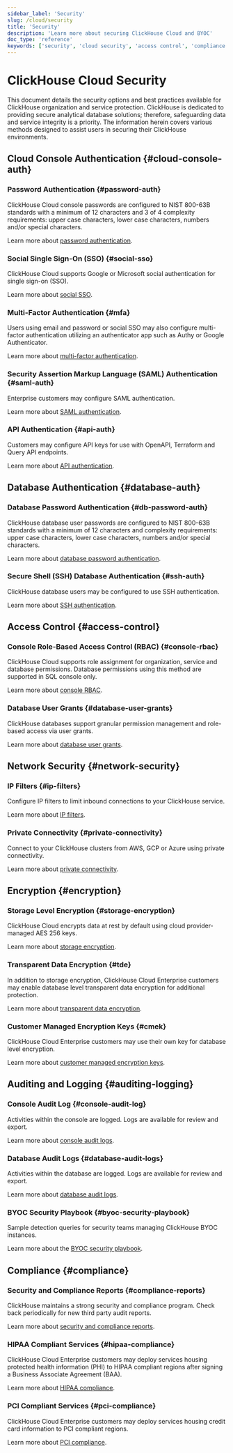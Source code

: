```yaml
---
sidebar_label: 'Security'
slug: /cloud/security
title: 'Security'
description: 'Learn more about securing ClickHouse Cloud and BYOC'
doc_type: 'reference'
keywords: ['security', 'cloud security', 'access control', 'compliance', 'data protection']
---
```


# ClickHouse Cloud Security

This document details the security options and best practices available for ClickHouse organization and service protection.
ClickHouse is dedicated to providing secure analytical database solutions; therefore, safeguarding data and service integrity is a priority.
The information herein covers various methods designed to assist users in securing their ClickHouse environments.

## Cloud Console Authentication {#cloud-console-auth}

### Password Authentication {#password-auth}

ClickHouse Cloud console passwords are configured to NIST 800-63B standards with a minimum of 12 characters and 3 of 4 complexity requirements: upper case characters, lower case characters, numbers and/or special characters.

Learn more about [password authentication](/cloud/security/manage-my-account#email-and-password).

### Social Single Sign-On (SSO) {#social-sso}

ClickHouse Cloud supports Google or Microsoft social authentication for single sign-on (SSO).

Learn more about [social SSO](/cloud/security/manage-my-account#social-sso).

### Multi-Factor Authentication {#mfa}

Users using email and password or social SSO may also configure multi-factor authentication utilizing an authenticator app such as Authy or Google Authenticator.

Learn more about [multi-factor authentication](/cloud/security/manage-my-account/#mfa).

### Security Assertion Markup Language (SAML) Authentication {#saml-auth}

Enterprise customers may configure SAML authentication.

Learn more about [SAML authentication](/cloud/security/saml-setup).

### API Authentication {#api-auth}

Customers may configure API keys for use with OpenAPI, Terraform and Query API endpoints.

Learn more about [API authentication](/cloud/manage/openapi).

## Database Authentication {#database-auth}

### Database Password Authentication {#db-password-auth}

ClickHouse database user passwords are configured to NIST 800-63B standards with a minimum of 12 characters and complexity requirements: upper case characters, lower case characters, numbers and/or special characters.

Learn more about [database password authentication](/cloud/security/manage-database-users#database-user-id--password).

### Secure Shell (SSH) Database Authentication {#ssh-auth}

ClickHouse database users may be configured to use SSH authentication.

Learn more about [SSH authentication](/cloud/security/manage-database-users#database-ssh).

## Access Control {#access-control}

### Console Role-Based Access Control (RBAC) {#console-rbac}

ClickHouse Cloud supports role assignment for organization, service and database permissions. Database permissions using this method are supported in SQL console only.

Learn more about [console RBAC](/cloud/security/console-roles).

### Database User Grants {#database-user-grants}

ClickHouse databases support granular permission management and role-based access via user grants.

Learn more about [database user grants](/cloud/security/manage-database-users#database-permissions).

## Network Security {#network-security}

### IP Filters {#ip-filters}

Configure IP filters to limit inbound connections to your ClickHouse service.

Learn more about [IP filters](/cloud/security/setting-ip-filters).

### Private Connectivity {#private-connectivity}

Connect to your ClickHouse clusters from AWS, GCP or Azure using private connectivity.

Learn more about [private connectivity](/cloud/security/connectivity/private-networking).

## Encryption {#encryption}

### Storage Level Encryption {#storage-encryption}

ClickHouse Cloud encrypts data at rest by default using cloud provider-managed AES 256 keys.

Learn more about [storage encryption](/cloud/security/cmek#storage-encryption).

### Transparent Data Encryption {#tde}

In addition to storage encryption, ClickHouse Cloud Enterprise customers may enable database level transparent data encryption for additional protection.

Learn more about [transparent data encryption](/cloud/security/cmek#transparent-data-encryption-tde).

### Customer Managed Encryption Keys {#cmek}

ClickHouse Cloud Enterprise customers may use their own key for database level encryption.

Learn more about [customer managed encryption keys](/cloud/security/cmek#customer-managed-encryption-keys-cmek).

## Auditing and Logging {#auditing-logging}

### Console Audit Log {#console-audit-log}

Activities within the console are logged. Logs are available for review and export.

Learn more about [console audit logs](/cloud/security/audit-logging/console-audit-log).

### Database Audit Logs {#database-audit-logs}

Activities within the database are logged. Logs are available for review and export.

Learn more about [database audit logs](/cloud/security/audit-logging/database-audit-log).

### BYOC Security Playbook {#byoc-security-playbook}

Sample detection queries for security teams managing ClickHouse BYOC instances.

Learn more about the [BYOC security playbook](/cloud/security/audit-logging/byoc-security-playbook).

## Compliance {#compliance}

### Security and Compliance Reports {#compliance-reports}

ClickHouse maintains a strong security and compliance program. Check back periodically for new third party audit reports.

Learn more about [security and compliance reports](/cloud/security/compliance-overview).

### HIPAA Compliant Services {#hipaa-compliance}

ClickHouse Cloud Enterprise customers may deploy services housing protected health information (PHI) to HIPAA compliant regions after signing a Business Associate Agreement (BAA).

Learn more about [HIPAA compliance](/cloud/security/compliance/hipaa-onboarding).

### PCI Compliant Services {#pci-compliance}

ClickHouse Cloud Enterprise customers may deploy services housing credit card information to PCI compliant regions.

Learn more about [PCI compliance](/cloud/security/compliance/pci-onboarding).